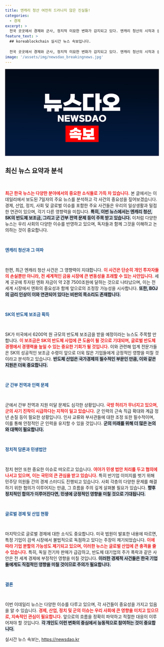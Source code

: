 ```yaml
---
title: 엔캐리 청산 여전히 드러나지 않은 진실들!
categories:
  - 경제
excerpt: >
  전국 곳곳에서 경제와 군사, 정치적 미묘한 변화가 감지되고 있다. 엔캐리 청산의 시작과 심각한 군 간부 전역 문제, 한국 제조업의 타격 등 다양한 이슈 속에서 과연 우리의 선택은 무엇일까? 클릭해서 더 알아보세요!
feature_text: >
  ## koreablockchain 실시간 뉴스 속보입니다.

  전국 곳곳에서 경제와 군사, 정치적 미묘한 변화가 감지되고 있다. 엔캐리 청산의 시작과 심각한 군 간부 전역 문제, 한국 제조업의 타격 등 다양한 이슈 속에서 과연 우리의 선택은 무엇일까? 클릭해서 더 알아보세요!
image: '/assets/img/newsdao_breakingnews.jpg'
---
```


<p><img src="/assets/img/newsdao_breakingnews.jpg" alt="koreablockchain 속보" /></p>

<h2 data-ke-size="size26">최신 뉴스 요약과 분석</h2>

<p data-ke-size="size16">&nbsp;</p>

<p><b><span style="color: #ee2323;">최근 한국 뉴스는 다양한 분야에서의 중요한 소식들로 가득 차 있습니다.</span></b> 본 글에서는 이데일리에서 보도된 7일자의 주요 뉴스를 분석하고 각 사건의 중요성을 짚어보겠습니다. 경제, 산업, 정치, 사회 및 글로벌 이슈를 포함한 주요 사건들은 우리의 일상생활과 밀접한 연관이 있으며, 각기 다른 영향력을 미칩니다. <b><span style="background-color: #21538527;">특히, 이번 뉴스에서는 엔캐리 청산, SK의 반도체 보조금, 그리고 군 간부 전역 문제 등이 주목 받고 있습니다.</span></b> 이처럼 다양한 뉴스는 우리 사회의 다양한 이슈를 반영하고 있으며, 독자들과 함께 그것을 이해하고 논의하는 것이 중요합니다. </p>

<p data-ke-size="size16">&nbsp;</p>

<p><b><span style="color: #1a5490;">엔캐리 청산과 그 여파</span></b></p>

<p data-ke-size="size16">&nbsp;</p>

<p>한편, 최근 엔캐리 청산 사건은 그 영향력이 지대합니다. <b><span style="color: #ee2323;">이 사건은 단순히 개인 투자자들의 손실뿐만 아니라, 전 세계적인 금융 시장에 큰 변동성을 초래할 수 있는 사안입니다.</span></b> 세계 곳곳에 투자된 엔화 자금이 약 2경 7500조원에 달하는 것으로 나타났으며, 이는 전 세계 시장에서 엔화의 중요성과 함께 앞으로의 조정장 가능성을 시사합니다. <b><span style="background-color: #21538527;">또한, BOJ의 금리 인상이 이와 연관되어 있다는 비판의 목소리도 존재합니다.</span></b></p>

<p data-ke-size="size16">&nbsp;</p>

<p><b><span style="color: #1a5490;">SK의 반도체 보조금 획득</span></b></p>

<p data-ke-size="size16">&nbsp;</p>

<p>SK가 미국에서 6200억 원 규모의 반도체 보조금을 받을 예정이라는 뉴스도 주목할 만합니다. <b><span style="color: #ee2323;">이 보조금은 SK의 반도체 사업에 큰 도움이 될 것으로 기대되며, 글로벌 반도체 경쟁에서 경쟁력을 높일 수 있는 중요한 기회가 될 것입니다.</span></b> 이와 관련해 업계 전문가들은 SK의 성공적인 보조금 수령이 앞으로 더욱 많은 기업들에게 긍정적인 영향을 미칠 것이라고 분석하고 있습니다. <b><span style="background-color: #21538527;">반도체 산업은 국가경제의 필수적인 부문인 만큼, 이와 같은 지원은 더욱 중요합니다.</span></b></p>

<p data-ke-size="size16">&nbsp;</p>

<p><b><span style="color: #1a5490;">군 간부 전역과 인력 문제</span></b></p>

<p data-ke-size="size16">&nbsp;</p>

<p>군에서 간부 전역과 지원 미달 문제도 심각한 상황입니다. <b><span style="color: #ee2323;">국방 허리가 무너지고 있으며, 군의 사기 진작이 시급하다는 지적이 일고 있습니다.</span></b> 군 인력의 근속 직급 확대와 계급 정년 손질 등이 필요한 상황입니다. 인사 교류와 부사관들에 대한 조정 또한 필수적이며, 이를 통해 안정적인 군 인력을 유지할 수 있을 것입니다. <b><span style="background-color: #21538527;">군의 미래를 위해 더 많은 논의와 대책이 필요합니다.</span></b></p>

<p data-ke-size="size16">&nbsp;</p>

<p><b><span style="color: #1a5490;">정치적 담론과 민생법안</span></b></p>

<p data-ke-size="size16">&nbsp;</p>

<p>정치 현안 또한 중요한 이슈로 떠오르고 있습니다. <b><span style="color: #ee2323;">여야가 민생 법안 처리를 두고 협의에 나서고 있으며, 이는 국민의 큰 관심을 받고 있습니다.</span></b> 특히 반기업 이미지를 벗기 위해 민주당 의원들 간의 경제 스터디도 진행되고 있습니다. 사회 각층의 다양한 문제를 해결하기 위한 협의가 이루어지는 만큼, 그 흐름을 주의 깊게 살펴볼 필요가 있습니다. <b><span style="background-color: #21538527;">향후 정치적인 합의가 이루어진다면, 민생에 긍정적인 영향을 미칠 것으로 기대됩니다.</span></b></p>

<p data-ke-size="size16">&nbsp;</p>

<p><b><span style="color: #1a5490;">글로벌 경제 및 산업 현황</span></b></p>

<p data-ke-size="size16">&nbsp;</p>

<p>마지막으로 글로벌 경제에 대한 소식도 중요합니다. 미국 법원이 발표한 내용에 따르면, 특정 기업이 검색 시장에서 불법적으로 독점하고 있다는 주장이 제기되었습니다. <b><span style="color: #ee2323;">이에 따라 기업 분할의 가능성도 제기되고 있으며, 이러한 뉴스는 글로벌 산업에 큰 충격을 줄 수 있습니다.</span></b> 특히, 독일 전기차 판매가 급감하고, 반도체 대기업의 주가 폭락과 같은 사안은 전 세계 경제에 부정적인 영향을 미칠 것입니다. <b><span style="background-color: #21538527;">이러한 경제적 사건들은 한국 기업들에게도 직접적인 영향을 미칠 것이므로 주의가 필요합니다.</span></b></p>

<p data-ke-size="size16">&nbsp;</p>

<p><b><span style="color: #1a5490;">결론</span></b></p>

<p data-ke-size="size16">&nbsp;</p>

<p>이번 이데일리 뉴스는 다양한 이슈를 다루고 있으며, 각 사건들이 중요성을 가지고 있음을 알 수 있습니다. <b><span style="color: #ee2323;">경제, 산업, 정치 및 군의 이슈는 우리 사회에 큰 영향을 미치고 있으므로, 지속적인 관심이 필요합니다.</span></b> 앞으로의 흐름을 정확히 파악하고 적절한 대응이 이루어져야 할 것입니다. <b><span style="background-color: #21538527;">각 개인도 이런 변화의 중심에서 능동적으로 참여하는 것이 중요합니다.</span></b></p>
실시간 뉴스 속보는, <a href="https://newsdao.kr" rel="dofollow">https://newsdao.kr</a>


